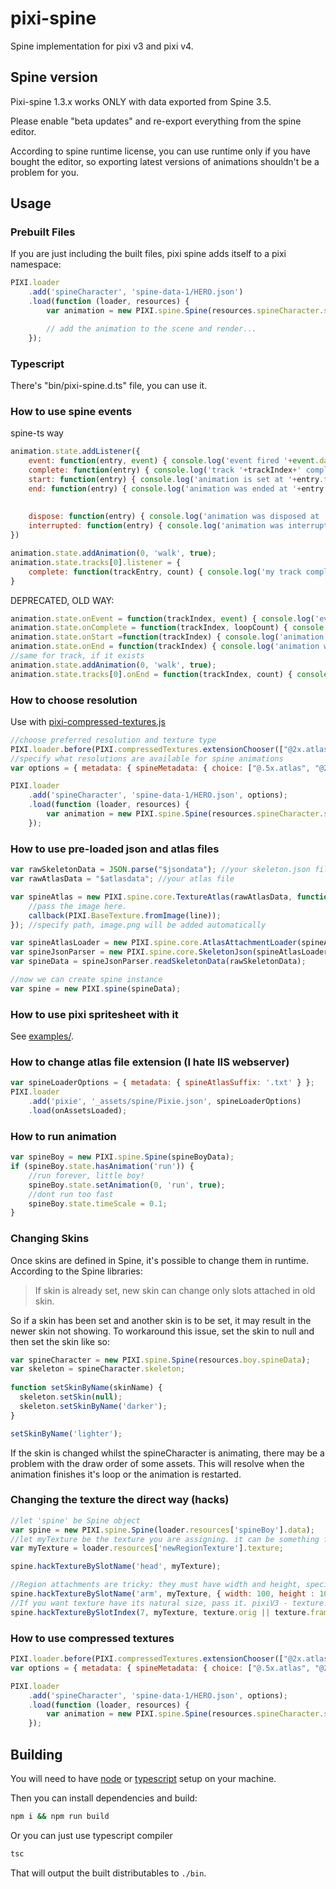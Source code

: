# pixi-spine

Spine implementation for pixi v3 and pixi v4.

## Spine version

Pixi-spine 1.3.x works ONLY with data exported from Spine 3.5. 

Please enable "beta updates" and re-export everything from the spine editor.

According to spine runtime license, you can use runtime only if you have bought the editor, so exporting latest versions of animations shouldn't be a problem for you.

## Usage

### Prebuilt Files

If you are just including the built files, pixi spine adds itself to a pixi namespace:

```js
PIXI.loader
    .add('spineCharacter', 'spine-data-1/HERO.json')
    .load(function (loader, resources) {
        var animation = new PIXI.spine.Spine(resources.spineCharacter.spineData);

        // add the animation to the scene and render...
    });
```

### Typescript

There's "bin/pixi-spine.d.ts" file, you can use it.

### How to use spine events

spine-ts way

```js
animation.state.addListener({
    event: function(entry, event) { console.log('event fired '+event.data+' at track' + entry.trackIndex) },
    complete: function(entry) { console.log('track '+trackIndex+' completed '+entry.loopsCount()+' times') },
    start: function(entry) { console.log('animation is set at '+entry.trackIndex) },
    end: function(entry) { console.log('animation was ended at '+entry.trackIndex) },
    
    
    dispose: function(entry) { console.log('animation was disposed at '+entry.trackIndex) },
    interrupted: function(entry) { console.log('animation was interrupted at '+entry.trackIndex) }
})

animation.state.addAnimation(0, 'walk', true);
animation.state.tracks[0].listener = { 
    complete: function(trackEntry, count) { console.log('my track completed '+entry.loopsCount()+' times') }
}

```

DEPRECATED, OLD WAY:

```js
animation.state.onEvent = function(trackIndex, event) { console.log('event fired '+event.data) }
animation.state.onComplete = function(trackIndex, loopCount) { console.log('track '+trackIndex+' completed '+count+' times') }
animation.state.onStart =function(trackIndex) { console.log('animation is set at '+trackIndex) }
animation.state.onEnd = function(trackIndex) { console.log('animation was ended at '+trackIndex) }
//same for track, if it exists
animation.state.addAnimation(0, 'walk', true);
animation.state.tracks[0].onEnd = function(trackIndex, count) { console.log('my track ended :)') }
```

### How to choose resolution

Use with [pixi-compressed-textures.js](https://github.com/pixijs/pixi-compressed-textures)

```js
//choose preferred resolution and texture type
PIXI.loader.before(PIXI.compressedTextures.extensionChooser(["@2x.atlas"]));
//specify what resolutions are available for spine animations
var options = { metadata: { spineMetadata: { choice: ["@.5x.atlas", "@2x.atlas"] } } };

PIXI.loader
    .add('spineCharacter', 'spine-data-1/HERO.json', options);
    .load(function (loader, resources) {
        var animation = new PIXI.spine.Spine(resources.spineCharacter.spineData);
    });
```

### How to use pre-loaded json and atlas files

```js
var rawSkeletonData = JSON.parse("$jsondata"); //your skeleton.json file here
var rawAtlasData = "$atlasdata"; //your atlas file 

var spineAtlas = new PIXI.spine.core.TextureAtlas(rawAtlasData, function(line, callback) {
    //pass the image here.
    callback(PIXI.BaseTexture.fromImage(line));
}); //specify path, image.png will be added automatically

var spineAtlasLoader = new PIXI.spine.core.AtlasAttachmentLoader(spineAtlas)
var spineJsonParser = new PIXI.spine.core.SkeletonJson(spineAtlasLoader);
var spineData = spineJsonParser.readSkeletonData(rawSkeletonData);

//now we can create spine instance
var spine = new PIXI.spine(spineData);
```

### How to use pixi spritesheet with it

See [examples/](examples/dynamic_texture_atlas.md).
 
### How to change atlas file extension (I hate IIS webserver)

```js
var spineLoaderOptions = { metadata: { spineAtlasSuffix: '.txt' } };
PIXI.loader
    .add('pixie', '_assets/spine/Pixie.json', spineLoaderOptions)
    .load(onAssetsLoaded);
```

### How to run animation

```js
var spineBoy = new PIXI.spine.Spine(spineBoyData);
if (spineBoy.state.hasAnimation('run')) {
    //run forever, little boy!
    spineBoy.state.setAnimation(0, 'run', true);
    //dont run too fast
    spineBoy.state.timeScale = 0.1;
}
```
 
### Changing Skins
Once skins are defined in Spine, it's possible to change them in runtime. According to the Spine libraries:
>If skin is already set, new skin can change only slots attached in old skin.

So if a skin has been set and another skin is to be set, it may result in the newer skin not showing. To workaround this issue, set the skin to null and then set the skin like so:

```js
var spineCharacter = new PIXI.spine.Spine(resources.boy.spineData);
var skeleton = spineCharacter.skeleton;
 
function setSkinByName(skinName) {
  skeleton.setSkin(null);
  skeleton.setSkinByName('darker');
}

setSkinByName('lighter');

```
If the skin is changed whilst the spineCharacter is animating, there may be a problem with the draw order of some assets. This will resolve when the animation finishes it's loop or the animation is restarted.

### Changing the texture the direct way (hacks)

```js
//let 'spine' be Spine object
var spine = new PIXI.spine.Spine(loader.resources['spineBoy'].data);
//let myTexture be the texture you are assigning. it can be something from the spritesheet
var myTexture = loader.resources['newRegionTexture'].texture;

spine.hackTextureBySlotName('head', myTexture);

//Region attachments are tricky: they must have width and height, specify it if your texture differs from old one
spine.hackTextureBySlotName('arm', myTexture, { width: 100, height : 100 });
//If you want texture have its natural size, pass it. pixiV3 - texture.frame, pixiV4 - texture.orig
spine.hackTextureBySlotIndex(7, myTexture, texture.orig || texture.frame);
```


### How to use compressed textures

```js
PIXI.loader.before(PIXI.compressedTextures.extensionChooser(["@2x.atlas", ".dds"]));
var options = { metadata: { spineMetadata: { choice: ["@.5x.atlas", "@2x.atlas"] }, imageMetadata: { choice: [".dds", ".pvr"] } } };

PIXI.loader
    .add('spineCharacter', 'spine-data-1/HERO.json', options);
    .load(function (loader, resources) {
        var animation = new PIXI.spine.Spine(resources.spineCharacter.spineData);
    });
```

## Building

You will need to have [node][node] or [typescript][typescript] setup on your machine.

Then you can install dependencies and build:

```bash
npm i && npm run build
```

Or you can just use typescript compiler

```bash
tsc
```

That will output the built distributables to `./bin`.

[node]:       http://nodejs.org/
[gulp]:       http://gulpjs.com/
[typescript]:       https://www.typescriptlang.org/
